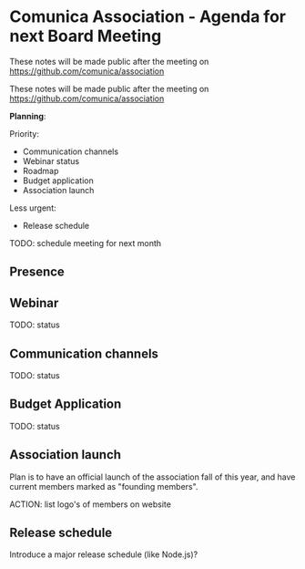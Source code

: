 # Comunica Association - Agenda for next Board Meeting

These notes will be made public after the meeting on https://github.com/comunica/association

These notes will be made public after the meeting on https://github.com/comunica/association

**Planning**:

Priority:

- Communication channels
- Webinar status
- Roadmap
- Budget application
- Association launch

Less urgent:

- Release schedule

TODO: schedule meeting for next month

## Presence



## Webinar

TODO: status

## Communication channels

TODO: status

## Budget Application

TODO: status

## Association launch

Plan is to have an official launch of the association fall of this year, and have current members marked as "founding members".

ACTION: list logo's of members on website

## Release schedule

Introduce a major release schedule (like Node.js)?
